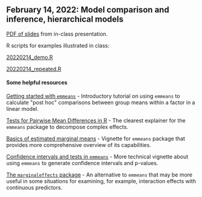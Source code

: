 ## February 14, 2022: Model comparison and inference, hierarchical models 

[PDF of slides](./20220214_presentation_modelcompare.pdf) from in-class presentation.

R scripts for examples illustrated in class:

[20220214_demo.R](./20220214_demo.R)

[20220214_repeated.R](./20220214_repeated.R)

#### Some helpful resources

[Getting started with `emmeans`](https://aosmith.rbind.io/2019/03/25/getting-started-with-emmeans/) - Introductory tutorial on using `emmeans` to calculate "post hoc" comparisons between group means within a factor in a linear model.

[Tests for Pairwise Mean Differences in R](https://timmastny.com/blog/tests-pairwise-categorical-mean-emmeans-contrast/) - The clearest explainer for the `emmeans` package to decompose complex effects.

[Basics of estimated marginal means](https://cran.r-project.org/web/packages/emmeans/vignettes/basics.html) - Vignette for `emmeans` package that provides more comprehensive overview of its capabilities.

[Confidence intervals and tests in `emmeans`](https://cran.r-project.org/web/packages/emmeans/vignettes/confidence-intervals.html) - More technical vignette about using `emmeans` to generate confidence intervals and p-values.

[The `marginaleffects` package](https://vincentarelbundock.github.io/marginaleffects/) - An alternative to `emmeans` that may be more useful in some situations for examining, for example, interaction effects with continuous predictors.
